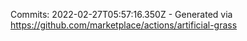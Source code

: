 Commits: 2022-02-27T05:57:16.350Z - Generated via https://github.com/marketplace/actions/artificial-grass
<br>
